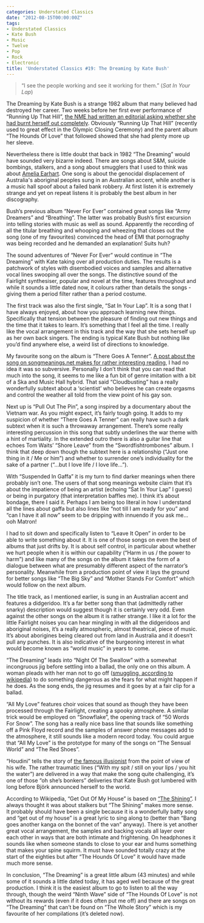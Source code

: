 ```yaml
---
categories: Understated Classics
date: "2012-08-15T00:00:00Z"
tags:
- Understated Classics
- Kate Bush
- Music
- Twelve
- Pop
- Rock
- Electronic
title: 'Understated Classics #19: The Dreaming by Kate Bush'
---
```


> “I see the people working and see it working for them.” (_Sat In Your Lap_)

The Dreaming by Kate Bush is a strange 1982 album that many believed had destroyed her career. Two weeks before her first ever performance of “Running Up That Hill”, [the NME had written an editorial asking whether she had burnt herself out completely](http://www.nme.com/blog/index.php?blog=10&title=on_this_day_kate_bush_releases_hounds_of_1986&more=1&c=1&tb=1&pb=1). Obviously “Running Up That Hill” (recently used to great effect in the Olympic Closing Ceremony) and the parent album “The Hounds Of Love” that followed showed that she had plenty more up her sleeve.

Nevertheless there is little doubt that back in 1982 “The Dreaming” would have sounded very bizarre indeed. There are songs about S&M, suicide bombings, stalkers, and a song about smugglers that I used to think was about [Amelia Earhart](http://en.wikipedia.org/wiki/Amelia_Earhart). One song is about the genocidal displacement of Australia's aboriginal peoples sung in an Australian accent, while another is a music hall spoof about a failed bank robbery. At first listen it is extremely strange and yet on repeat listens it is probably the best album in her discography.

Bush’s previous album “Never For Ever” contained great songs like “Army Dreamers” and “Breathing”. The latter was probably Bush’s first excursion into telling stories with music as well as sound. Apparently the recording of all the titular breathing and whooping and wheezing that closes out the song (one of my favourites) convinced the head of EMI that pornography was being recorded and he demanded an explanation! Suits huh?

The sound adventures of “Never For Ever” would continue in “The Dreaming” with Kate taking over all production duties. The results is a patchwork of styles with disembodied voices and samples and alternative vocal lines swooping all over the songs. The distinctive sound of the Fairlight synthesiser, popular and novel at the time, features throughout and while it sounds a little dated now, it colours rather than details the songs - giving them a period filter rather than a period costume.

The first track was also the first single, “Sat In Your Lap”. It is a song that I have always enjoyed, about how you approach learning new things. Specifically that tension between the pleasure of finding out new things and the time that it takes to learn. It’s something that I feel all the time. I really like the vocal arrangement in this track and the way that she sets herself up as her own back singers. The ending is typical Kate Bush but nothing like you’d find anywhere else, a weird list of directions to knowledge.

My favourite song on the album is “There Goes A Tenner”. [A post about the song on songmeanings.net makes for rather interesting reading](http://www.songmeanings.net/songs/view/54728/), I had no idea it was so subversive. Personally I don’t think that you can read that much into the song, it seems to me like a fun bit of genre imitation with a bit of a Ska and Music Hall hybrid. That said “Cloudbusting” has a really wonderfully subtext about a ‘scientist’ who believes he can create orgasms and control the weather all told from the view point of his gay son.

Next up is “Pull Out The Pin”, a song inspired by a documentary about the Vietnam war. As you might expect, it’s fairly tough going. It adds to my suspicion of whether “There Goes A Tenner” can really have such a dark subtext when it is such a throwaway arrangement. There’s some really interesting percussion in this song that subtly underlines the war theme with a hint of martiality. In the extended outro there is also a guitar line that echoes Tom Waits’ “Shore Leave” from the “Swordfishtrombones” album. I think that deep down though the subtext here is a relationship (“Just one thing in it / Me or him”) and whether to surrender one’s individuality for the sake of a partner (“…but I love life / I love life…”).

With “Suspended In Gaffa” it is my turn to find darker meanings when there probably isn’t one. The users of that  song meanings website claim that it’s about the impatience of being an artist (echoing “Sat In Your Lap” I guess) or being in purgatory (that interpretation baffles me). I think it’s about bondage, there I said it. Perhaps I am being too literal in how I understand all the lines about gaffa but also lines like “not till I am ready for you” and “can I have it all now” seem to be dripping with innuendo if you ask me… ooh Matron!

I had to sit down and specifically listen to “Leave It Open” in order to be able to write something about it. It is one of those songs on even the best of albums that just drifts by. It is about self control, in particular about whether we hurt people when it is within our capability (“Harm in us / the power to harm”) and like many of the songs on the album it takes the form of a dialogue between what are presumably different aspect of the narrator’s personality. Meanwhile from a production point of view it lays the ground for better songs like “The Big Sky” and “Mother Stands For Comfort” which would follow on the next album.

The title track, as I mentioned earlier, is sung in an Australian accent and features a didgeridoo. It’s a far better song than that (admittedly rather snarky) description would suggest though it is certainly very odd. Even against the other songs on the album it is rather strange. I like it a lot for the little Fairlight noises you can hear mingling in with all the didgeridoos and aboriginal noises, it’s a really atmospheric, almost theatrical, piece of music. It’s about aborigines being cleared out from land in Australia and it doesn’t pull any punches. It is also indicative of the burgeoning interest in what would become known as “world music” in years to come.

“The Dreaming” leads into “Night Of The Swallow” with a somewhat incongruous jig before settling into a ballad, the only one on this album. A woman pleads with her man not to go off ([smuggling, according to wikipedia](http://en.wikipedia.org/wiki/Night_of_the_Swallow_(song))) to do something dangerous as she fears for what might happen if he does. As the song ends, the jig resumes and it goes by at a fair clip for a ballad.

“All My Love” features choir voices that sound as though they have been processed through the Fairlight, creating a spooky atmosphere. A similar trick would be employed on “Snowflake”, the opening track of “50 Words For Snow”. The song has a really nice bass line that sounds like something off a Pink Floyd record and the samples of answer phone messages add to the atmosphere, it still sounds like a modern record today. You could argue that “All My Love” is the prototype for many of the songs on “The Sensual World” and “The Red Shoes”.

“Houdini” tells the story of [the famous illusionist](http://en.wikipedia.org/wiki/Harry_Houdini) from the point of view of his wife. The rather traumatic lines (“With my spit / still on your lips / you hit the water”) are delivered in a way that make the song quite challenging, it’s one of those “oh she’s bonkers” deliveries that Kate Bush got lumbered with long before Björk announced herself to the world.

According to Wikipedia, “Get Out Of My House” is based on [“The Shining”](http://www.guardian.co.uk/books/2012/jun/22/rereading-stephen-king-the-shining). I always thought it was about stalkers but “The Shining” makes more sense. It probably should have been a single because it is a wonderfully batty song and “get out of my house” is a great lyric to sing along to (better than “Bang goes another kanga on the bonnet of the van” anyway). There is yet another great vocal arrangement, the samples and backing vocals all layer over each other in ways that are both intimate and frightening. On headphones it sounds like when someone stands to close to your ear and hums something that makes your spine squirm. It must have sounded totally crazy at the start of the eighties but after “The Hounds Of Love” it would have made much more sense.

In conclusion, “The Dreaming” is a great little album (43 minutes) and while some of it sounds a little dated today, it has aged well because of the great production. I think it is the easiest album to go to listen to all the way through, though the weird “Ninth Wave” side of “The Hounds Of Love” is not without its rewards (even if it does often put me off) and there are songs on “The Dreaming” that can’t be found on “The Whole Story” which is my favourite of her compilations (it’s deleted now).